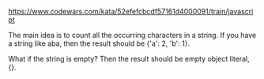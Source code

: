 https://www.codewars.com/kata/52efefcbcdf57161d4000091/train/javascript 

The main idea is to count all the occurring characters in a string. If you have a string like aba, then the result should be {'a': 2, 'b': 1}.

What if the string is empty? Then the result should be empty object literal, {}.

